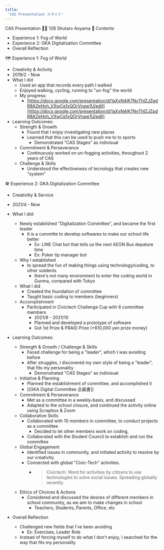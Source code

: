 ```yaml
---
title:
 'CAS Presentation スライド'
---
```



CAS Presentation
👨‍💻 12B Shutaro Aoyama
📕 Contents
- Experience 1: Fog of World
- Experience 2: GKA Digitalization Committee
- Overall Reflection

🗺 Experience 1: Fog of World
- Creativity & Activity
- 2019/2 - Now
- What I did
    - Used an app that records every path I walked
    - Enjoyed walking, cycling, running to "un-fog" the world
    - My progress:
        - [https://docs.google.com/presentation/d/1aXxN4iK7NyThlZJZpdR8AZeHoh_VXwCe1vQOrVnaw1U/edit](https://docs.google.com/presentation/d/1aXxN4iK7NyThlZJZpdR8AZeHoh_VXwCe1vQOrVnaw1U/edit)
- Learning Outcomes:
    - Strength & Growth
        - Found that I enjoy investigating new places
        - Learned that this can be used to push me to to sports
            - Demonstrated "CAS Stages" as indivisual
    - Commitment & Perseverance
        - Continuously worked on un-fogging activities, throughout 2 years of CAS
    - Challenge & Skills
        - Understood the effectiveness of tecnology that creates new "system"

🛠 Experience 2: GKA Digitalization Committee
- Creativitiy & Service
- 2021/4 - Now
- What I did:
    - Newly established "Digitalization Committee", and became the first leader
        - It is a committe to develop softwares to make our school life better
            - Ex: LINE Chat bot that tells us the next AEON Bus depature time
            - Ex: Poker tip manager bot
    - Why I established
        - to spread the fun of making things using technology/coding, to other sutdents
            - there's not many environment to enter the coding world in Gunma, compared with Tokyo
    - What I did
        - Created the foundation of committee
        - Taught basic coding to members (beginners)
    - Accomplishment
        - Participated in Civictech Challenge Cup with 6 committee members
            - 2021/8 - 2021/10
            - Planned and developed a prototype of software
            - Got 1st Prize & PRAID Prize  (+610,000 yen prize money)
- Learning Outcomes:
    - Strength & Growth / Challenge & Skills
        - Faced challenge for being a "leader", which I was avoiding before
        - After struggles, I discovered my own style of being a "leader", that fits my personality
            - Demonstrated "CAS Stages" as indivisual
    - Initiative & Planning
        - Planned the establishment of committee, and accomplished it
        - [[GKA Digital Committee 企画書]]
    - Commitment & Perseverance
        - Met as a committee in a weekly-basis, and discussed
        - Adapted to the school closure, and continued the activity online using Scrapbox & Zoom
    - Collaborative Skills
        - Collaborated with 10 members in committee, to conduct projects as a committee
            - Decided to let other members work on coding,
        - Collaborated with the Student Council to establish and run the committee
    - Global Engagement
        - Identified issues in community, and initiated activity to resolve by our creativity.
        - Connected with global "Civic-Tech" activities.
            - > Civictech: Word for activities by citizens to use technologies to solve social issues. Spreading globally recently.
    - Ethics of Choices & Actions
        - Considered and discussed the desires of different members in school community, as we aim to make changes in school
            - Teachers, Students, Parents, Office, etc

- Overall Reflection
    - Challenged new fields that I've been avoiding
        - Ex: Exercises, Leader Role
    - Instead of forcing myself to do what I don't enjoy, I searched for the way that fits my personality
